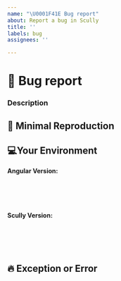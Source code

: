 ```yaml
---
name: "\U0001F41E Bug report"
about: Report a bug in Scully
title: ''
labels: bug
assignees: ''

---
```


# 🐞 Bug report

### Description

## 🔬 Minimal Reproduction

## 💻Your Environment 
**Angular Version:**
<pre><code>
<!-- run `ng version` and paste output below -->
<!-- ✍️-->

</code></pre>

**Scully Version:**
<pre><code>
<!-- Check `package.json` and paste output below -->
<!-- ✍️-->

</code></pre>
## 🔥 Exception or Error
<pre><code>
<!-- If the issue is accompanied by an exception or an error, please share it below: -->
<!-- ✍️-->
</code></pre>
